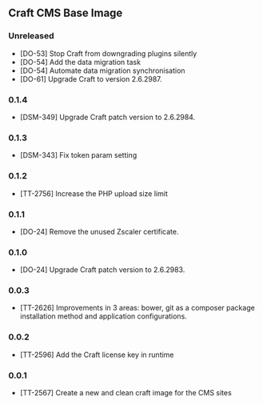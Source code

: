 ## Craft CMS Base Image

### Unreleased

* [DO-53] Stop Craft from downgrading plugins silently
* [DO-54] Add the data migration task
* [DO-54] Automate data migration synchronisation
* [DO-61] Upgrade Craft to version 2.6.2987.

### 0.1.4

* [DSM-349] Upgrade Craft patch version to 2.6.2984.

### 0.1.3

* [DSM-343] Fix token param setting

### 0.1.2

* [TT-2756] Increase the PHP upload size limit

### 0.1.1

* [DO-24] Remove the unused Zscaler certificate.

### 0.1.0

* [DO-24] Upgrade Craft patch version to 2.6.2983.

### 0.0.3

* [TT-2626] Improvements in 3 areas: bower, git as a composer package
  installation method and application configurations.

### 0.0.2

* [TT-2596] Add the Craft license key in runtime

### 0.0.1

* [TT-2567] Create a new and clean craft image for the CMS sites
